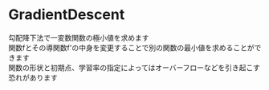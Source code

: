 # GradientDescent

勾配降下法で一変数関数の極小値を求めます  
関数fとその導関数f'の中身を変更することで別の関数の最小値を求めることができます  
関数の形状と初期点、学習率の指定によってはオーバーフローなどを引き起こす恐れがあります  
